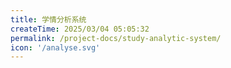 ```yaml
---
title: 学情分析系统
createTime: 2025/03/04 05:05:32
permalink: /project-docs/study-analytic-system/
icon: '/analyse.svg'
---
```


